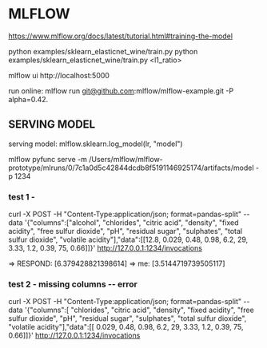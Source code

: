 # MLFLOW 
https://www.mlflow.org/docs/latest/tutorial.html#training-the-model


python examples/sklearn_elasticnet_wine/train.py
python examples/sklearn_elasticnet_wine/train.py <alpha> <l1_ratio>

mlflow ui
http://localhost:5000

run online: mlflow run git@github.com:mlflow/mlflow-example.git -P alpha=0.42.

## SERVING MODEL 
serving model: mlflow.sklearn.log_model(lr, "model")

mlflow pyfunc serve -m /Users/mlflow/mlflow-prototype/mlruns/0/7c1a0d5c42844dcdb8f5191146925174/artifacts/model -p 1234



### test 1 - 
curl -X POST -H "Content-Type:application/json; format=pandas-split" --data '{"columns":["alcohol", "chlorides", "citric acid", "density", "fixed acidity", "free sulfur dioxide", "pH", "residual sugar", "sulphates", "total sulfur dioxide", "volatile acidity"],"data":[[12.8, 0.029, 0.48, 0.98, 6.2, 29, 3.33, 1.2, 0.39, 75, 0.66]]}' http://127.0.0.1:1234/invocations

=> RESPOND: [6.379428821398614]
=> me: [3.5144719739505117]

### test 2 - missing columns  -- error 
curl -X POST -H "Content-Type:application/json; format=pandas-split" --data '{"columns":[ "chlorides", "citric acid", "density", "fixed acidity", "free sulfur dioxide", "pH", "residual sugar", "sulphates", "total sulfur dioxide", "volatile acidity"],"data":[[ 0.029, 0.48, 0.98, 6.2, 29, 3.33, 1.2, 0.39, 75, 0.66]]}' http://127.0.0.1:1234/invocations




